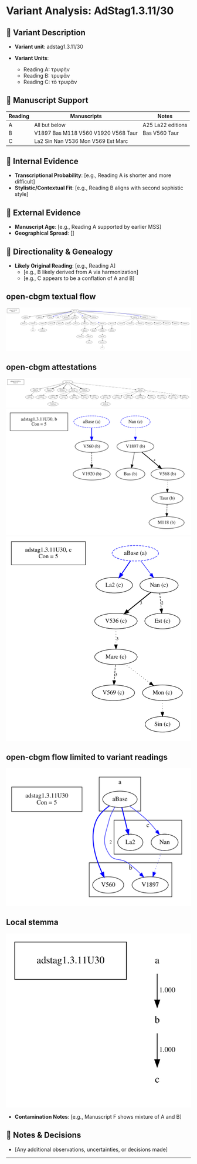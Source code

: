 # Variant Analysis: AdStag1.3.11/30

## 📌 Variant Description
- **Variant unit**: adstag1.3.11/30

- **Variant Units**: 
  - Reading A: τρυφὴν
  - Reading B: τρυφᾶν
  - Reading C: τὸ τρυφᾶν

## 🧬 Manuscript Support
| Reading | Manuscripts | Notes |
|--------|-------------|-------|
| A      | All but below  | A25 La22 editions |
| B      | V1897 Bas M118 V560 V1920 V568 Taur  | Bas V560 Taur |
| C      | La2 Sin Nan V536 Mon V569 Est Marc  |  |

## 🧠 Internal Evidence
- **Transcriptional Probability**: [e.g., Reading A is shorter and more difficult]
- **Stylistic/Contextual Fit**: [e.g., Reading B aligns with second sophistic style]

## 🧭 External Evidence
- **Manuscript Age**: [e.g., Reading A supported by earlier MSS]
- **Geographical Spread**: []

## 🔄 Directionality & Genealogy
- **Likely Original Reading**: [e.g., Reading A]
  - [e.g., B likely derived from A via harmonization]
  - [e.g., C appears to be a conflation of A and B]
## open-cbgm textual flow ##
![adstag1.3.11U30](flow/adstag1.3.11U30-textual-flow.svg "adstag1.3.11U30")
## open-cbgm attestations ##
![adstag1.3.11U30Ra](attestations/adstag1.3.11U30Ra-coherence-attestations.svg "adstag1.3.11U30Ra")
![adstag1.3.11U30Rb](attestations/adstag1.3.11U30Rb-coherence-attestations.svg "adstag1.3.11U30Rb")
![adstag1.3.11U30Rc](attestations/adstag1.3.11U30Rc-coherence-attestations.svg "adstag1.3.11U30Rc")
## open-cbgm flow limited to variant readings ##
![adstag1.3.11U30](variants/adstag1.3.11U30-coherence-variants.svg "adstag1.3.11U30")
## Local stemma ##
![adstag1.3.11U30](local/adstag1.3.11U30-local-stemma.svg "adstag1.3.11U30")

- **Contamination Notes**: [e.g., Manuscript F shows mixture of A and B]

## 📝 Notes & Decisions
- [Any additional observations, uncertainties, or decisions made]

---